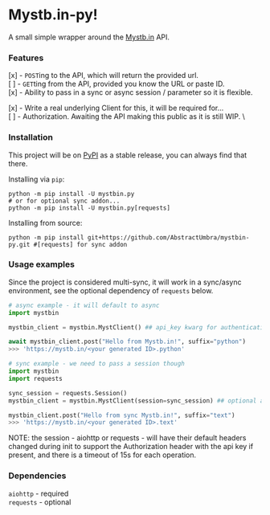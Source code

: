 # Mystb.in-py!

A small simple wrapper around the [Mystb.in](https://mystb.in/) API.

### Features

[x] - `POST`ing to the API, which will return the provided url. \
[ ] - `GET`ting from the API, provided you know the URL or paste ID. \
[x] - Ability to pass in a sync or async session / parameter so it is flexible.

[x] - Write a real underlying Client for this, it will be required for... \
[ ] - Authorization. Awaiting the API making this public as it is still WIP. \

### Installation
This project will be on [PyPI](https://pypi.org/project/mystbin.py/) as a stable release, you can always find that there.

Installing via `pip`:
```shell
python -m pip install -U mystbin.py
# or for optional sync addon...
python -m pip install -U mystbin.py[requests]
```

Installing from source:
```shell
python -m pip install git+https://github.com/AbstractUmbra/mystbin-py.git #[requests] for sync addon
```

### Usage examples
Since the project is considered multi-sync, it will work in a sync/async environment, see the optional dependency of `requests` below.

```py
# async example - it will default to async
import mystbin

mystbin_client = mystbin.MystClient() ## api_key kwarg for authentication also

await mystbin_client.post("Hello from Mystb.in!", suffix="python")
>>> 'https://mystb.in/<your generated ID>.python'
```

```py
# sync example - we need to pass a session though
import mystbin
import requests

sync_session = requests.Session()
mystbin_client = mystbin.MystClient(session=sync_session) ## optional api_key kwarg also

mystbin_client.post("Hello from sync Mystb.in!", suffix="text")
>>> 'https://mystb.in/<your generated ID>.text'
```

NOTE: the session - aiohttp or requests - will have their default headers changed during init to support the Authorization header with the api key if present, and there is a timeout of 15s for each operation.

### Dependencies

`aiohttp` - required \
`requests` - optional